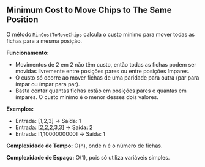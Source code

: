 ## Minimum Cost to Move Chips to The Same Position

O método `MinCostToMoveChips` calcula o custo mínimo para mover todas as fichas para a mesma posição.

**Funcionamento:**

- Movimentos de 2 em 2 não têm custo, então todas as fichas podem ser movidas livremente entre posições pares ou entre posições ímpares.
- O custo só ocorre ao mover fichas de uma paridade para outra (par para ímpar ou ímpar para par).
- Basta contar quantas fichas estão em posições pares e quantas em ímpares. O custo mínimo é o menor desses dois valores.

**Exemplos:**

- Entrada: [1,2,3] → Saída: 1
- Entrada: [2,2,2,3,3] → Saída: 2
- Entrada: [1,1000000000] → Saída: 1

**Complexidade de Tempo:** O(n), onde n é o número de fichas.

**Complexidade de Espaço:** O(1), pois só utiliza variáveis simples.
